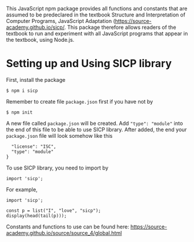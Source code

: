 This JavaScript npm package provides all functions and constants that are assumed to be predeclared in the textbook Structure and Interpretation of Computer Programs, JavaScript Adaptation (<https://source-academy.github.io/sicp/>. This package therefore allows readers of the textbook to run and experiment with all JavaScript programs that appear in the textbook, using Node.js.

Setting up and Using SICP library
=================================

First, install the package
``` {.}
$ npm i sicp
```
Remember to create file `package.json` first if you have not by
``` {.}
$ npm init
```
A new file called `package.json` will be created. Add `"type": "module"` into the end of this file to be able to use SICP library. After added, the end your `package.json` file will look somehow like this
```{.}
  "license": "ISC",
  "type": "module"
}
```

To use SICP library, you need to import by 
``` {.}
import 'sicp';
```
For example,
``` {.}
import 'sicp';

const p = list("I", "love", "sicp");
display(head(tail(p)));
```
Constants and functions to use can be found here: <https://source-academy.github.io/source/source_4/global.html>

